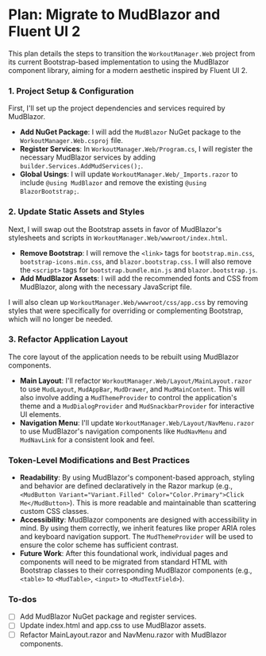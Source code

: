 <!-- 2af2370c-5c85-4913-83f9-e6c249f30e5d 9e5fcc41-866c-46b4-b5d3-4af83115baa9 -->
# Plan: Migrate to MudBlazor and Fluent UI 2

This plan details the steps to transition the `WorkoutManager.Web` project from its current Bootstrap-based implementation to using the MudBlazor component library, aiming for a modern aesthetic inspired by Fluent UI 2.

### 1. Project Setup & Configuration

First, I'll set up the project dependencies and services required by MudBlazor.

-   **Add NuGet Package**: I will add the `MudBlazor` NuGet package to the `WorkoutManager.Web.csproj` file.
-   **Register Services**: In `WorkoutManager.Web/Program.cs`, I will register the necessary MudBlazor services by adding `builder.Services.AddMudServices();`.
-   **Global Usings**: I will update `WorkoutManager.Web/_Imports.razor` to include `@using MudBlazor` and remove the existing `@using BlazorBootstrap;`.

### 2. Update Static Assets and Styles

Next, I will swap out the Bootstrap assets in favor of MudBlazor's stylesheets and scripts in `WorkoutManager.Web/wwwroot/index.html`.

-   **Remove Bootstrap**: I will remove the `<link>` tags for `bootstrap.min.css`, `bootstrap-icons.min.css`, and `blazor.bootstrap.css`. I will also remove the `<script>` tags for `bootstrap.bundle.min.js` and `blazor.bootstrap.js`.
-   **Add MudBlazor Assets**: I will add the recommended fonts and CSS from MudBlazor, along with the necessary JavaScript file.

I will also clean up `WorkoutManager.Web/wwwroot/css/app.css` by removing styles that were specifically for overriding or complementing Bootstrap, which will no longer be needed.

### 3. Refactor Application Layout

The core layout of the application needs to be rebuilt using MudBlazor components.

-   **Main Layout**: I'll refactor `WorkoutManager.Web/Layout/MainLayout.razor` to use `MudLayout`, `MudAppBar`, `MudDrawer`, and `MudMainContent`. This will also involve adding a `MudThemeProvider` to control the application's theme and a `MudDialogProvider` and `MudSnackbarProvider` for interactive UI elements.
-   **Navigation Menu**: I'll update `WorkoutManager.Web/Layout/NavMenu.razor` to use MudBlazor's navigation components like `MudNavMenu` and `MudNavLink` for a consistent look and feel.

### Token-Level Modifications and Best Practices

-   **Readability**: By using MudBlazor's component-based approach, styling and behavior are defined declaratively in the Razor markup (e.g., `<MudButton Variant="Variant.Filled" Color="Color.Primary">Click Me</MudButton>`). This is more readable and maintainable than scattering custom CSS classes.
-   **Accessibility**: MudBlazor components are designed with accessibility in mind. By using them correctly, we inherit features like proper ARIA roles and keyboard navigation support. The `MudThemeProvider` will be used to ensure the color scheme has sufficient contrast.
-   **Future Work**: After this foundational work, individual pages and components will need to be migrated from standard HTML with Bootstrap classes to their corresponding MudBlazor components (e.g., `<table>` to `<MudTable>`, `<input>` to `<MudTextField>`).

### To-dos

- [ ] Add MudBlazor NuGet package and register services.
- [ ] Update index.html and app.css to use MudBlazor assets.
- [ ] Refactor MainLayout.razor and NavMenu.razor with MudBlazor components.